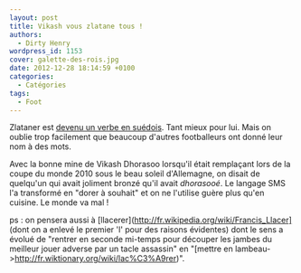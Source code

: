 ```yaml
---
layout: post
title: Vikash vous zlatane tous !
authors:
  - Dirty Henry
wordpress_id: 1153
cover: galette-des-rois.jpg
date: 2012-12-28 18:14:59 +0100
categories:
  - Catégories
tags:
  - Foot
---
```


Zlataner est
[devenu un verbe en suédois](http://www.lequipe.fr/Football/Actualites/-zlataner-dans-le-dico-suedois/338616).
Tant mieux pour lui. Mais on oublie trop facilement que beaucoup d'autres
footballeurs ont donné leur nom à des mots.

Avec la bonne mine de Vikash Dhorasoo lorsqu'il était remplaçant lors de la
coupe du monde 2010 sous le beau soleil d'Allemagne, on disait de quelqu'un qui
avait joliment bronzé qu'il avait _dhorasooé_. Le langage SMS l'a transformé en
"dorer à souhait" et on ne l'utilise guère plus qu'en cuisine. Le monde va mal !

ps : on pensera aussi à [llacerer](http://fr.wikipedia.org/wiki/Francis_Llacer]
(dont on a enlevé le premier 'l' pour des raisons évidentes) dont le sens a
évolué de "rentrer en seconde mi-temps pour découper les jambes du meilleur
jouer adverse par un tacle assassin" en "[mettre en
lambeau->http://fr.wiktionary.org/wiki/lac%C3%A9rer)".
